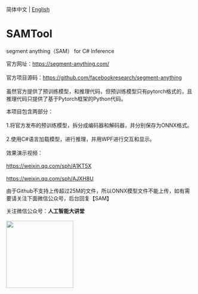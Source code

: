 简体中文 | [English](README_EN.md)

# SAMTool
segment anything（SAM） for C# Inference

官方网址：https://segment-anything.com/<br />  
官方项目源码：https://github.com/facebookresearch/segment-anything<br />  
虽然官方提供了预训练模型，和推理代码，但预训练模型只有pytorch格式的，且推理代码只提供了基于Pytorch框架的Python代码。<br />  

本项目包含两部分：<br />  
1.将官方发布的预训练模型，拆分成编码器和解码器，并分别保存为ONNX格式。<br />  
2.使用C#语言加载模型，进行推理，并用WPF进行交互和显示。<br />  
效果演示视频：<br />  
https://weixin.qq.com/sph/A1KT5X<br />  
https://weixin.qq.com/sph/AJXH8U<br />  

由于Github不支持上传超过25M的文件，所以ONNX模型文件不能上传，如有需要请关注下面微信公众号，后台回复【SAM】<br />  

关注微信公众号：**人工智能大讲堂**<br />  
<img width="180" src="https://user-images.githubusercontent.com/18625471/228743333-77abe467-2385-476d-86a2-e232c6482291.jpg"><br /> 
